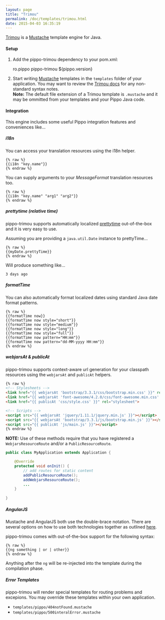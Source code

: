 ```yaml
---
layout: page
title: "Trimou"
permalink: /doc/templates/trimou.html
date: 2015-04-03 16:35:19
---
```


[Trimou][trimou] is a [Mustache][mustache] template engine for Java.

#### Setup

1) Add the pippo-trimou dependency to your pom.xml:

    <dependency>
        <groupId>ro.pippo</groupId>
        <artifactId>pippo-trimou</artifactId>
        <version>${pippo.version}</version>
    </dependency>

2)  Start writing [Mustache][mustache] templates in the `templates` folder of your application.  You may want to review the [Trimou docs](http://trimou.org/doc/latest.html) for any non-standard syntax notes.  
**Note:** The default file extension of a Trimou template is `.mustache` and it may be ommitted from your templates and your Pippo Java code.

#### Integration

This engine includes some useful Pippo integration features and conveniences like... 

##### i18n

You can access your translation resources using the i18n helper.

	{% raw %}
	{{i18n "key.name"}}
	{% endraw %}

You can supply arguments to your *MessageFormat* translation resources too.

    {% raw %}
    {{i18n "key.name" "arg1" "arg2"}}
    {% endraw %}

##### prettytime (relative time)

pippo-trimou supports automatically localized [prettytime][prettytime] out-of-the-box and it is very easy to use.

Assuming you are providing a `java.util.Date` instance to prettyTime...

    {% raw %}
    {{myDate.prettyTime}}
    {% endraw %}
    
Will produce something like...

    3 days ago

##### formatTime

You can also automatically format localized dates using standard Java date format patterns.

	{% raw %}
    {{formatTime now}}
    {{formatTime now style="short"}}
    {{formatTime now style="medium"}}
    {{formatTime now style="long"}}
    {{formatTime now style="full"}}
    {{formatTime now pattern="HH:mm"}}
    {{formatTime now pattern="dd-MM-yyyy HH:mm"}}
    {% endraw %}

##### webjarsAt & publicAt

pippo-trimou supports context-aware url generation for your classpath resources using the `webjarsAt` and `publicAt` helpers.

```html
{% raw %}
<!-- Stylesheets -->
<link href="{{ webjarsAt 'bootstrap/3.3.1/css/bootstrap.min.css' }}" rel="stylesheet">
<link href="{{ webjarsAt 'font-awesome/4.2.0/css/font-awesome.min.css' }}" rel="stylesheet">
<link href="{{ publicAt 'css/style.css' }}" rel="stylesheet">

<!-- Scripts -->
<script src="{{ webjarsAt 'jquery/1.11.1/jquery.min.js' }}"></script>
<script src="{{ webjarsAt 'bootstrap/3.3.1/js/bootstrap.min.js' }}"></script>
<script src="{{ publicAt 'js/main.js' }}"></script>
{% endraw %}
```

**NOTE:** Use of these methods require that you have registered a `WebjarsResourceRoute` and/or a `PublicResourceRoute`.

```java
public class MyApplication extends Application {

	@Override
    protected void onInit() {
		// add routes for static content
        addPublicResourceRoute();
        addWebjarsResourceRoute();
        ...
    }
    
}
```

##### AngularJS

Mustache and AngularJS both use the double-brace notation.  There are several options on how to use both technologies together as outlined [here](https://github.com/trimou/trimou/wiki/How-to-render-a-template-with-braces-delimiters).

pippo-trimou comes with out-of-the-box support for the following syntax:

    {% raw %}
    {{ng something | or | other}}
    {% endraw %}

Anything after the `ng` will be re-injected into the template during the compilation phase.

##### Error Templates

pippo-trimou will render special templates for routing problems and excepions.  You may override these templates 
within your own application.

- `templates/pippo/404notFound.mustache`
- `templates/pippo/500interalError.mustache`

[trimou]: http://trimou.org
[mustache]: https://mustache.github.io/mustache.5.html
[prettytime]: http://ocpsoft.org/prettytime
